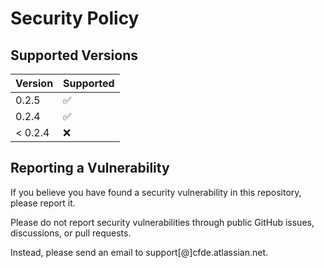 # Security Policy

## Supported Versions

| Version | Supported          |
| ------- | ------------------ |
| 0.2.5   | :white_check_mark: |
| 0.2.4   | :white_check_mark: |
| < 0.2.4 | :x:                |

## Reporting a Vulnerability

If you believe you have found a security vulnerability in this repository, please report it.

Please do not report security vulnerabilities through public GitHub issues, discussions, or pull requests.

Instead, please send an email to support[@]cfde.atlassian.net.

